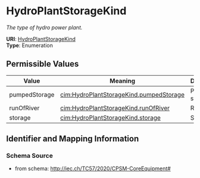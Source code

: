 # HydroPlantStorageKind




_The type of hydro power plant._



**URI**: [HydroPlantStorageKind](HydroPlantStorageKind)<br />
**Type**: Enumeration

## Permissible Values

| Value | Meaning | Description |
| --- | --- | --- |
| pumpedStorage | [cim:HydroPlantStorageKind.pumpedStorage](http://iec.ch/TC57/CIM100#HydroPlantStorageKind.pumpedStorage) | Pumped storage |
| runOfRiver | [cim:HydroPlantStorageKind.runOfRiver](http://iec.ch/TC57/CIM100#HydroPlantStorageKind.runOfRiver) | Run of river |
| storage | [cim:HydroPlantStorageKind.storage](http://iec.ch/TC57/CIM100#HydroPlantStorageKind.storage) | Storage |








## Identifier and Mapping Information







### Schema Source


* from schema: http://iec.ch/TC57/2020/CPSM-CoreEquipment#




